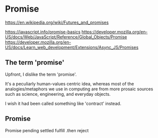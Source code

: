 Promise
=======

https://en.wikipedia.org/wiki/Futures_and_promises


https://javascript.info/promise-basics
https://developer.mozilla.org/en-US/docs/Web/JavaScript/Reference/Global_Objects/Promise
https://developer.mozilla.org/en-US/docs/Learn_web_development/Extensions/Async_JS/Promises


The term 'promise'
------------------

Upfront, I dislike the term 'promise'.

It's a peculiarly human-values centric idea, whereas most of the analogies/metaphors we use in computing are from more prosaic sources such as science, engineering, and everyday objects.

I wish it had been called something like 'contract' instead.



Promise
-------

Promise
	pending
	settled
		fulfill
			.then
		reject


